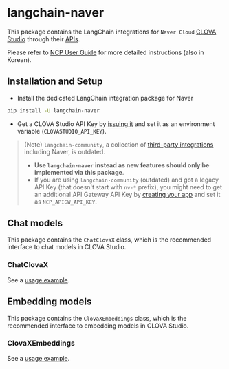 # langchain-naver

This package contains the LangChain integrations for `Naver Cloud` [CLOVA Studio](https://clovastudio.ncloud.com/) through their [APIs](https://api.ncloud-docs.com/docs/ai-naver-clovastudio-summary).

Please refer to [NCP User Guide](https://guide.ncloud-docs.com/docs/clovastudio-overview) for more detailed instructions (also in Korean).

## Installation and Setup

- Install the dedicated LangChain integration package for Naver

```bash
pip install -U langchain-naver
```

- Get a CLOVA Studio API Key by [issuing it](https://api.ncloud-docs.com/docs/ai-naver-clovastudio-summary#API%ED%82%A4) and set it as an environment variable (`CLOVASTUDIO_API_KEY`).


> (Note) `langchain-community`, a collection of [third-party integrations](https://python.langchain.com/docs/concepts/architecture/#langchain-community) including Naver, is outdated.
> - **Use `langchain-naver` instead as new features should only be implemented via this package**.
> - If you are using `langchain-community` (outdated) and got a legacy API Key (that doesn't start with `nv-*` prefix), you might need to get an additional API Gateway API Key by [creating your app](https://guide.ncloud-docs.com/docs/en/clovastudio-playground01#create-test-app) and set it as `NCP_APIGW_API_KEY`.

## Chat models

This package contains the `ChatClovaX` class, which is the recommended interface to chat models in CLOVA Studio.

### ChatClovaX 

See a [usage example](https://python.langchain.com/docs/integrations/chat/naver/).

## Embedding models

This package contains the `ClovaXEmbeddings` class, which is the recommended interface to embedding models in CLOVA Studio.

### ClovaXEmbeddings

See a [usage example](https://python.langchain.com/docs/integrations/text_embedding/naver).